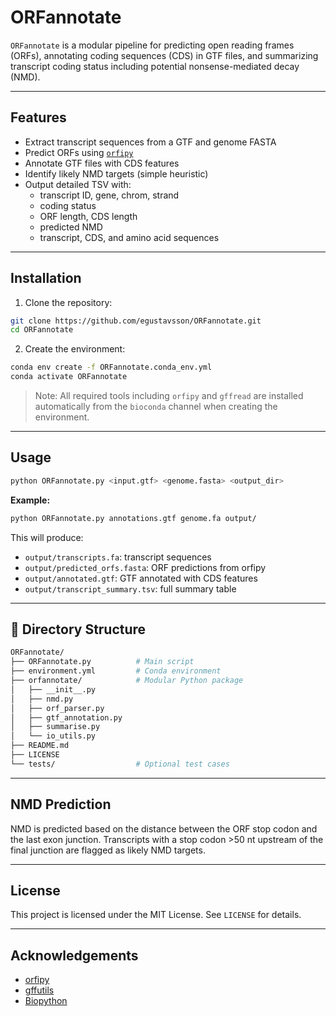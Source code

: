# ORFannotate

`ORFannotate` is a modular pipeline for predicting open reading frames (ORFs), annotating coding sequences (CDS) in GTF files, and summarizing transcript coding status including potential nonsense-mediated decay (NMD).

---

## Features
- Extract transcript sequences from a GTF and genome FASTA
- Predict ORFs using [`orfipy`](https://github.com/urmi-21/orfipy)
- Annotate GTF files with CDS features
- Identify likely NMD targets (simple heuristic)
- Output detailed TSV with:
  - transcript ID, gene, chrom, strand
  - coding status
  - ORF length, CDS length
  - predicted NMD
  - transcript, CDS, and amino acid sequences

---

## Installation

1. Clone the repository:
```bash
git clone https://github.com/egustavsson/ORFannotate.git
cd ORFannotate
```

2. Create the environment:
```bash
conda env create -f ORFannotate.conda_env.yml
conda activate ORFannotate
```

> Note: All required tools including `orfipy` and `gffread` are installed automatically from the `bioconda` channel when creating the environment.

---

## Usage

```bash
python ORFannotate.py <input.gtf> <genome.fasta> <output_dir>
```

**Example:**
```bash
python ORFannotate.py annotations.gtf genome.fa output/
```

This will produce:
- `output/transcripts.fa`: transcript sequences
- `output/predicted_orfs.fasta`: ORF predictions from orfipy
- `output/annotated.gtf`: GTF annotated with CDS features
- `output/transcript_summary.tsv`: full summary table

---

## 📁 Directory Structure
```bash
ORFannotate/
├── ORFannotate.py          # Main script
├── environment.yml         # Conda environment
├── orfannotate/            # Modular Python package
│   ├── __init__.py
│   ├── nmd.py
│   ├── orf_parser.py
│   ├── gtf_annotation.py
│   ├── summarise.py
│   └── io_utils.py
├── README.md
├── LICENSE
└── tests/                  # Optional test cases
```

---

## NMD Prediction
NMD is predicted based on the distance between the ORF stop codon and the last exon junction. Transcripts with a stop codon >50 nt upstream of the final junction are flagged as likely NMD targets.

---

## License
This project is licensed under the MIT License. See `LICENSE` for details.

---

## Acknowledgements
- [orfipy](https://github.com/urmi-21/orfipy)
- [gffutils](https://github.com/daler/gffutils)
- [Biopython](https://biopython.org/)
